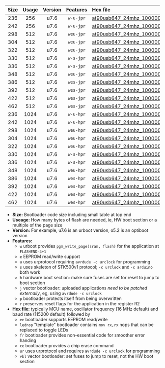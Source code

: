 |Size|Usage|Version|Features|Hex file|
|:-:|:-:|:-:|:-:|:--|
|236|256|u7.6|`w-u-jpr`|[at90usb647_24mhz_1000000bps_ur_vbl.hex](https://raw.githubusercontent.com/stefanrueger/urboot/main/at90usb647_24mhz_1000000bps_ur_vbl.hex)|
|242|256|u7.6|`w-u-jpr`|[at90usb647_24mhz_1000000bps_lednop_ur_vbl.hex](https://raw.githubusercontent.com/stefanrueger/urboot/main/at90usb647_24mhz_1000000bps_lednop_ur_vbl.hex)|
|298|512|u7.6|`weu-jpr`|[at90usb647_24mhz_1000000bps_ee_ur_vbl.hex](https://raw.githubusercontent.com/stefanrueger/urboot/main/at90usb647_24mhz_1000000bps_ee_ur_vbl.hex)|
|304|512|u7.6|`weu-jpr`|[at90usb647_24mhz_1000000bps_ee_lednop_ur_vbl.hex](https://raw.githubusercontent.com/stefanrueger/urboot/main/at90usb647_24mhz_1000000bps_ee_lednop_ur_vbl.hex)|
|322|512|u7.6|`weu-jpr`|[at90usb647_24mhz_1000000bps_ee_lednop_fr_ur_vbl.hex](https://raw.githubusercontent.com/stefanrueger/urboot/main/at90usb647_24mhz_1000000bps_ee_lednop_fr_ur_vbl.hex)|
|330|512|u7.6|`w-s-jpr`|[at90usb647_24mhz_1000000bps_vbl.hex](https://raw.githubusercontent.com/stefanrueger/urboot/main/at90usb647_24mhz_1000000bps_vbl.hex)|
|336|512|u7.6|`w-s-jpr`|[at90usb647_24mhz_1000000bps_lednop_vbl.hex](https://raw.githubusercontent.com/stefanrueger/urboot/main/at90usb647_24mhz_1000000bps_lednop_vbl.hex)|
|348|512|u7.6|`weu-jpr`|[at90usb647_24mhz_1000000bps_ee_lednop_fr_ce_ur_vbl.hex](https://raw.githubusercontent.com/stefanrueger/urboot/main/at90usb647_24mhz_1000000bps_ee_lednop_fr_ce_ur_vbl.hex)|
|386|512|u7.6|`wes-jpr`|[at90usb647_24mhz_1000000bps_ee_vbl.hex](https://raw.githubusercontent.com/stefanrueger/urboot/main/at90usb647_24mhz_1000000bps_ee_vbl.hex)|
|392|512|u7.6|`wes-jpr`|[at90usb647_24mhz_1000000bps_ee_lednop_vbl.hex](https://raw.githubusercontent.com/stefanrueger/urboot/main/at90usb647_24mhz_1000000bps_ee_lednop_vbl.hex)|
|422|512|u7.6|`wes-jpr`|[at90usb647_24mhz_1000000bps_ee_lednop_fr_vbl.hex](https://raw.githubusercontent.com/stefanrueger/urboot/main/at90usb647_24mhz_1000000bps_ee_lednop_fr_vbl.hex)|
|462|512|u7.6|`wes-jpr`|[at90usb647_24mhz_1000000bps_ee_lednop_fr_ce_vbl.hex](https://raw.githubusercontent.com/stefanrueger/urboot/main/at90usb647_24mhz_1000000bps_ee_lednop_fr_ce_vbl.hex)|
|236|1024|u7.6|`w-u-hpr`|[at90usb647_24mhz_1000000bps_ur.hex](https://raw.githubusercontent.com/stefanrueger/urboot/main/at90usb647_24mhz_1000000bps_ur.hex)|
|242|1024|u7.6|`w-u-hpr`|[at90usb647_24mhz_1000000bps_lednop_ur.hex](https://raw.githubusercontent.com/stefanrueger/urboot/main/at90usb647_24mhz_1000000bps_lednop_ur.hex)|
|298|1024|u7.6|`weu-hpr`|[at90usb647_24mhz_1000000bps_ee_ur.hex](https://raw.githubusercontent.com/stefanrueger/urboot/main/at90usb647_24mhz_1000000bps_ee_ur.hex)|
|304|1024|u7.6|`weu-hpr`|[at90usb647_24mhz_1000000bps_ee_lednop_ur.hex](https://raw.githubusercontent.com/stefanrueger/urboot/main/at90usb647_24mhz_1000000bps_ee_lednop_ur.hex)|
|322|1024|u7.6|`weu-hpr`|[at90usb647_24mhz_1000000bps_ee_lednop_fr_ur.hex](https://raw.githubusercontent.com/stefanrueger/urboot/main/at90usb647_24mhz_1000000bps_ee_lednop_fr_ur.hex)|
|330|1024|u7.6|`w-s-hpr`|[at90usb647_24mhz_1000000bps.hex](https://raw.githubusercontent.com/stefanrueger/urboot/main/at90usb647_24mhz_1000000bps.hex)|
|336|1024|u7.6|`w-s-hpr`|[at90usb647_24mhz_1000000bps_lednop.hex](https://raw.githubusercontent.com/stefanrueger/urboot/main/at90usb647_24mhz_1000000bps_lednop.hex)|
|348|1024|u7.6|`weu-hpr`|[at90usb647_24mhz_1000000bps_ee_lednop_fr_ce_ur.hex](https://raw.githubusercontent.com/stefanrueger/urboot/main/at90usb647_24mhz_1000000bps_ee_lednop_fr_ce_ur.hex)|
|386|1024|u7.6|`wes-hpr`|[at90usb647_24mhz_1000000bps_ee.hex](https://raw.githubusercontent.com/stefanrueger/urboot/main/at90usb647_24mhz_1000000bps_ee.hex)|
|392|1024|u7.6|`wes-hpr`|[at90usb647_24mhz_1000000bps_ee_lednop.hex](https://raw.githubusercontent.com/stefanrueger/urboot/main/at90usb647_24mhz_1000000bps_ee_lednop.hex)|
|422|1024|u7.6|`wes-hpr`|[at90usb647_24mhz_1000000bps_ee_lednop_fr.hex](https://raw.githubusercontent.com/stefanrueger/urboot/main/at90usb647_24mhz_1000000bps_ee_lednop_fr.hex)|
|462|1024|u7.6|`wes-hpr`|[at90usb647_24mhz_1000000bps_ee_lednop_fr_ce.hex](https://raw.githubusercontent.com/stefanrueger/urboot/main/at90usb647_24mhz_1000000bps_ee_lednop_fr_ce.hex)|

- **Size:** Bootloader code size including small table at top end
- **Useage:** How many bytes of flash are needed, ie, HW boot section or a multiple of the page size
- **Version:** For example, u7.6 is an urboot version, o5.2 is an optiboot version
- **Features:**
  + `w` urboot provides `pgm_write_page(sram, flash)` for the application at `FLASHEND-4+1`
  + `e` EEPROM read/write support
  + `u` uses urprotocol requiring `avrdude -c urclock` for programming
  + `s` uses skeleton of STK500v1 protocol; `-c urclock` and `-c arduino` both work
  + `h` hardware boot section: make sure fuses are set for reset to jump to boot section
  + `j` vector bootloader: uploaded applications *need to be patched externally*, eg, using `avrdude -c urclock`
  + `p` bootloader protects itself from being overwritten
  + `r` preserves reset flags for the application in the register R2
- **Hex file:** typically MCU name, oscillator frequency (16 MHz default) and baud rate (115200 default) followed by
  + `ee` bootloader supports EEPROM read/write
  + `lednop` "template" bootloader contains `mov rx,rx` nops that can be replaced to toggle LEDs
  + `fr` bootloader provides non-essential code for smoother error handing
  + `ce` bootloader provides a chip erase command
  + `ur` uses urprotocol and requires `avrdude -c urclock` for programming
  + `vbl` vector bootloader: set fuses to jump to reset, not the HW boot section
